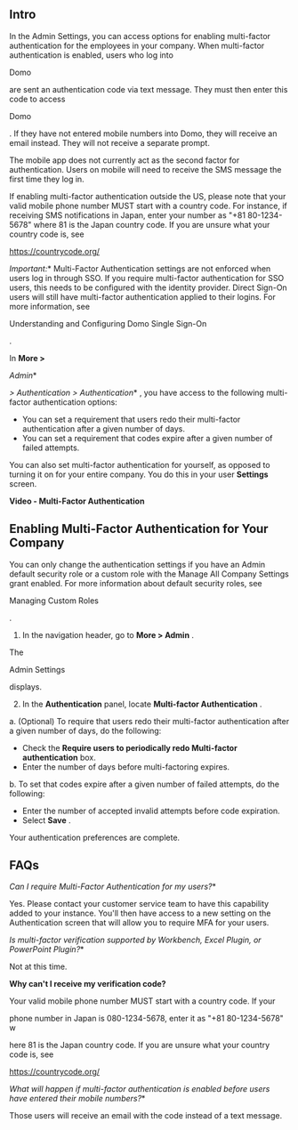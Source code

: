


 Intro
--------


 In the Admin Settings, you can access options for enabling multi-factor authentication for the employees in your company. When multi-factor authentication is enabled, users who log into

Domo

are sent an authentication code via text message. They must then enter this code to access

Domo

. If they have not entered mobile numbers into Domo, they will receive an email instead. They will not receive a separate prompt.

The mobile app does not currently act as the second factor for authentication. Users on mobile will need to receive the SMS message the first time they log in.


 If enabling multi-factor authentication outside the US, please note that your valid mobile phone number MUST start with a country code. For instance, if receiving SMS notifications in Japan, enter your number as "+81 80-1234-5678" where 81 is the Japan country code. If you are unsure what your country code is, see

https://countrycode.org/

*Important:**
 Multi-Factor Authentication settings are not enforced when users log in through SSO. If you require multi-factor authentication for SSO users, this needs to be configured with the identity provider. Direct Sign-On users will still have multi-factor authentication applied to their logins. For more information, see

Understanding and Configuring Domo Single Sign-On

.

In
 **More >**

*Admin**

*> Authentication > Authentication**
 , you have access to the following multi-factor authentication options:


* You can set a requirement that users redo their multi-factor authentication after a given number of days.
* You can set a requirement that codes expire after a given number of failed attempts.


 You can also set multi-factor authentication for yourself, as opposed to turning it on for your entire company. You do this in your user
 **Settings**
 screen.


**Video - Multi-Factor Authentication**


 Enabling Multi-Factor Authentication for Your Company
--------------------------------------------------------


 You can only change the authentication settings if you have an Admin default security role or a custom role with the Manage All Company Settings grant enabled. For more information about default security roles, see

Managing Custom Roles

.


 1. In the navigation header, go to
 **More > Admin**
 .


 The


 Admin Settings


 displays.

2. In the
 **Authentication**
 panel, locate
 **Multi-factor Authentication**
 .

a. (Optional) To require that users redo their multi-factor authentication after a given number of days, do the following:


* Check the
 **Require users to periodically redo Multi-factor authentication**
 box.
* Enter the number of days before multi-factoring expires.


 b. To set that codes expire after a given number of failed attempts, do the following:


* Enter the number of accepted invalid attempts before code expiration.
* Select
 **Save**
 .


 Your authentication preferences are complete.

FAQs
-------

*Can I require Multi-Factor Authentication for my users?**

Yes. Please contact your customer service team to have this capability added to your instance. You'll then have access to a new setting on the Authentication screen that will allow you to require MFA for your users.

*Is multi-factor verification supported by Workbench, Excel Plugin, or PowerPoint Plugin?**


 Not at this time.


**Why can't I receive my verification code?**


 Your valid mobile phone number MUST start with a country code. If your

phone number in Japan is 080-1234-5678, enter it as "+81 80-1234-5678" w

here 81 is the Japan country code. If you are unsure what your country code is, see

https://countrycode.org/

*What will happen if multi-factor authentication is enabled before users have entered their mobile numbers?**

Those users will receive an email with the code instead of a text message.


